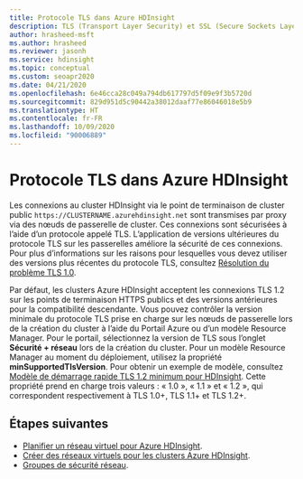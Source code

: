```yaml
---
title: Protocole TLS dans Azure HDInsight
description: TLS (Transport Layer Security) et SSL (Secure Sockets Layer) sont des protocoles de chiffrement qui permettent la sécurité des communications sur un réseau d’ordinateurs.
author: hrasheed-msft
ms.author: hrasheed
ms.reviewer: jasonh
ms.service: hdinsight
ms.topic: conceptual
ms.custom: seoapr2020
ms.date: 04/21/2020
ms.openlocfilehash: 6e46cca28c049a794db617797d5f09e9f3b5720d
ms.sourcegitcommit: 829d951d5c90442a38012daaf77e86046018e5b9
ms.translationtype: HT
ms.contentlocale: fr-FR
ms.lasthandoff: 10/09/2020
ms.locfileid: "90006889"
---
```

# <a name="transport-layer-security-in-azure-hdinsight"></a>Protocole TLS dans Azure HDInsight

Les connexions au cluster HDInsight via le point de terminaison de cluster public `https://CLUSTERNAME.azurehdinsight.net` sont transmises par proxy via des nœuds de passerelle de cluster. Ces connexions sont sécurisées à l’aide d’un protocole appelé TLS. L’application de versions ultérieures du protocole TLS sur les passerelles améliore la sécurité de ces connexions. Pour plus d’informations sur les raisons pour lesquelles vous devez utiliser des versions plus récentes du protocole TLS, consultez [Résolution du problème TLS 1.0](https://docs.microsoft.com/security/solving-tls1-problem).

Par défaut, les clusters Azure HDInsight acceptent les connexions TLS 1.2 sur les points de terminaison HTTPS publics et des versions antérieures pour la compatibilité descendante. Vous pouvez contrôler la version minimale du protocole TLS prise en charge sur les nœuds de passerelle lors de la création du cluster à l’aide du Portail Azure ou d’un modèle Resource Manager. Pour le portail, sélectionnez la version de TLS sous l’onglet **Sécurité + réseau** lors de la création du cluster. Pour un modèle Resource Manager au moment du déploiement, utilisez la propriété **minSupportedTlsVersion**. Pour obtenir un exemple de modèle, consultez [Modèle de démarrage rapide TLS 1.2 minimum pour HDInsight](https://github.com/Azure/azure-quickstart-templates/tree/master/101-hdinsight-minimum-tls). Cette propriété prend en charge trois valeurs : « 1.0 », « 1.1 » et « 1.2 », qui correspondent respectivement à TLS 1.0+, TLS 1.1+ et TLS 1.2+.


## <a name="next-steps"></a>Étapes suivantes

* [Planifier un réseau virtuel pour Azure HDInsight](./hdinsight-plan-virtual-network-deployment.md).
* [Créer des réseaux virtuels pour les clusters Azure HDInsight](hdinsight-create-virtual-network.md).
* [Groupes de sécurité réseau](../virtual-network/security-overview.md).
